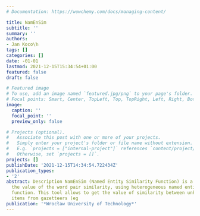 ```yaml
---
# Documentation: https://wowchemy.com/docs/managing-content/

title: NamEnSim
subtitle: ''
summary: ''
authors:
- Jan Koco\ŉ
tags: []
categories: []
date: -01-01
lastmod: 2021-12-15T15:34:54+01:00
featured: false
draft: false

# Featured image
# To use, add an image named `featured.jpg/png` to your page's folder.
# Focal points: Smart, Center, TopLeft, Top, TopRight, Left, Right, BottomLeft, Bottom, BottomRight.
image:
  caption: ''
  focal_point: ''
  preview_only: false

# Projects (optional).
#   Associate this post with one or more of your projects.
#   Simply enter your project's folder or file name without extension.
#   E.g. `projects = ["internal-project"]` references `content/project/deep-learning/index.md`.
#   Otherwise, set `projects = []`.
projects: []
publishDate: '2021-12-15T14:34:54.722434Z'
publication_types:
- '2'
abstract: Description NamEnSim (Named Entity Similarity Function) is a tool to evaluate
  the value of the word pair similarity, using heterogeneous named entity similarity
  function. This tool allows to get the value of similarity between unknown word and
  items from gazetteers (eg
publication: '*Wrocław University of Technology*'
---
```

